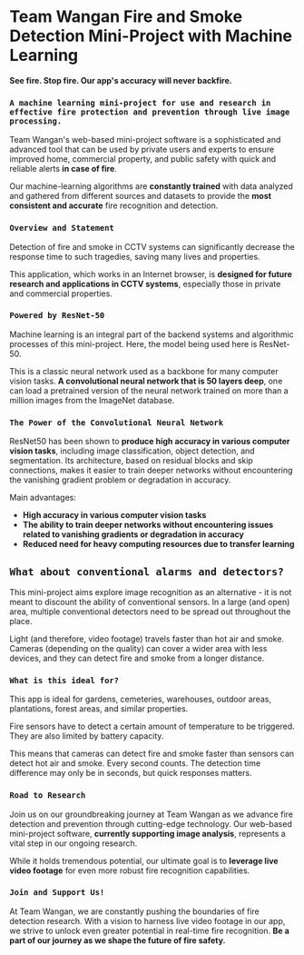 # Team Wangan Fire and Smoke Detection Mini-Project with Machine Learning

**See fire. Stop fire. Our app's accuracy will never backfire.**

### `A machine learning mini-project for use and research in effective fire protection and prevention through live image processing.`

Team Wangan's web-based mini-project software is a sophisticated and advanced tool that can be used by private users and experts to ensure improved home, commercial property, and public safety with quick and reliable alerts **in case of fire**. 

Our machine-learning algorithms are **constantly trained** with data analyzed and gathered from different sources and datasets to provide the **most consistent and accurate** fire recognition and detection.

### `Overview and Statement`

Detection of fire and smoke in CCTV systems can significantly decrease the response time to such tragedies, saving many lives and properties.

This application, which works in an Internet browser, is **designed for future research and applications in CCTV systems**, especially those in private and commercial properties.

### `Powered by ResNet-50`

Machine learning is an integral part of the backend systems and algorithmic processes of this mini-project. Here, the model being used here is ResNet-50.

This is a classic neural network used as a backbone for many computer vision tasks. **A convolutional neural network that is 50 layers deep**, one can load a pretrained version of the neural network trained on more than a million images from the ImageNet database.

### `The Power of the Convolutional Neural Network`

ResNet50 has been shown to **produce high accuracy in various computer vision tasks**, including image classification, object detection, and segmentation. Its architecture, based on residual blocks and skip connections, makes it easier to train deeper networks without encountering the vanishing gradient problem or degradation in accuracy.

Main advantages: 
- **High accuracy in various computer vision tasks**
- **The ability to train deeper networks without encountering issues related to vanishing gradients or degradation in accuracy**
- **Reduced need for heavy computing resources due to transfer learning**

## ```What about conventional alarms and detectors?```

This mini-project aims explore image recognition as an alternative - it is not meant to discount the ability of conventional sensors. In a large (and open) area, multiple conventional detectors need to be spread out throughout the place.

Light (and therefore, video footage) travels faster than hot air and smoke. Cameras (depending on the quality) can cover a wider area with less devices, and they can detect fire and smoke from a longer distance.

### ```What is this ideal for?```

This app is ideal for gardens, cemeteries, warehouses, outdoor areas, plantations, forest areas, and similar properties.

Fire sensors have to detect a certain amount of temperature to be triggered. They are also limited by battery capacity.

This means that cameras can detect fire and smoke faster than sensors can detect hot air and smoke. Every second counts. The detection time difference may only be in seconds, but quick responses matters. 

### ```Road to Research```

Join us on our groundbreaking journey at Team Wangan as we advance fire detection and prevention through cutting-edge technology. Our web-based mini-project software, **currently supporting image analysis**, represents a vital step in our ongoing research. 

While it holds tremendous potential, our ultimate goal is to **leverage live video footage** for even more robust fire recognition capabilities.

### ```Join and Support Us!```

At Team Wangan, we are constantly pushing the boundaries of fire detection research. With a vision to harness live video footage in our app, we strive to unlock even greater potential in real-time fire recognition. **Be a part of our journey as we shape the future of fire safety.**
